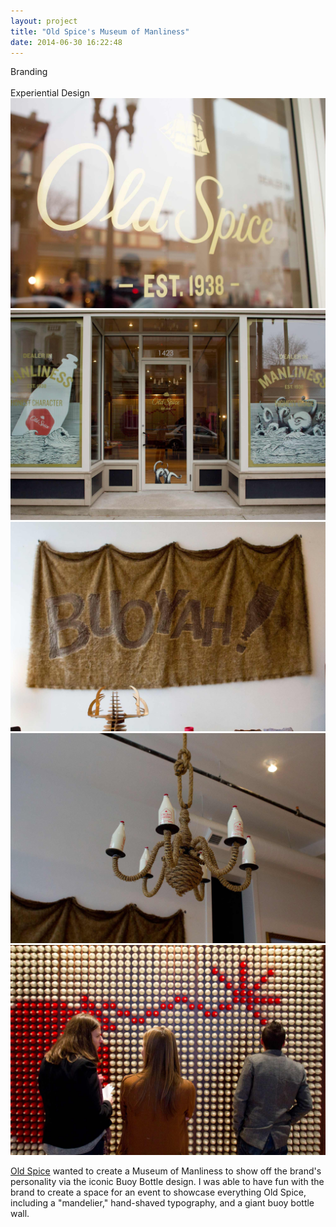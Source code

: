 ```yaml
---
layout: project
title: "Old Spice's Museum of Manliness"
date: 2014-06-30 16:22:48
---
```


<div class="meta">
	  <div class="banner">Branding</div>
  <br>
 Experiential Design
</div>

<img src="/images/os-2.jpg" alt="">
<img src="/images/os-1.jpg" alt="">
<div class="grid grid-half-gutter">
  <div class="grid-1-2">
    <img src="/images/os-4.jpg" alt="">
  </div>
  <div class="grid-1-2">
    <img src="/images/os-5.jpg" alt="">
  </div>
</div>
<img src="/images/os-3.jpg" alt="">

<a href="http://vimeo.com/34532174" target="_blank">Old Spice</a> wanted to create a Museum of Manliness to show off the brand's personality via the iconic Buoy Bottle design. I was able to have fun with the brand to create a space for an event to showcase everything Old Spice, including a "mandelier," hand-shaved typography, and a giant buoy bottle wall.
